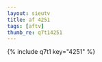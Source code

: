 ```yaml
--- 
layout: sieutv
title: af 4251
tags: [aftv]
thumb_re: q7t14251
---
```

{% include q7t1 key="4251" %} 
